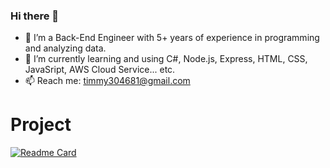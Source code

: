 ### Hi there 👋


- 🔭 I’m a Back-End Engineer with 5+ years of experience in programming and analyzing data.
- 🌱 I’m currently learning and using C#, Node.js, Express, HTML, CSS, JavaSript, AWS Cloud Service... etc.
- 📫 Reach me: timmy304681@gmail.com




# Project
[![Readme Card](https://github-readme-stats.vercel.app/api/pin/?username=timmy304681&repo=trademap)](https://github.com/timmy304681/trademap)


